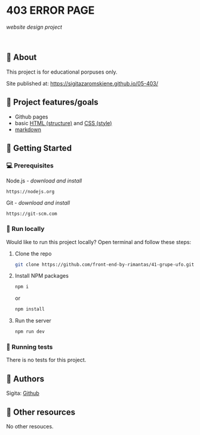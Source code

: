 # 403 ERROR PAGE

_website design project_

<br>

## 🌟 About

This project is for educational porpuses only. 

Site published at: https://sigitazaromskiene.github.io/05-403/


## 🎯 Project features/goals

-   Github pages
-   basic [HTML (structure)](https://www.w3schools.com/TAGS/default.asp) and [CSS (style)](https://www.w3schools.com/html/html_css.asp)
-   [markdown](https://docs.github.com/en/get-started/writing-on-github/getting-started-with-writing-and-formatting-on-github/basic-writing-and-formatting-syntax)

## 🧰 Getting Started

### 💻 Prerequisites

Node.js - _download and install_

```
https://nodejs.org
```

Git - _download and install_

```
https://git-scm.com
```

### 🏃 Run locally

Would like to run this project locally? Open terminal and follow these steps:

1. Clone the repo
    ```sh
    git clone https://github.com/front-end-by-rimantas/41-grupe-ufo.git
    ```
2. Install NPM packages
    ```sh
    npm i
    ```
    or
    ```sh
    npm install
    ```
3. Run the server
    ```sh
    npm run dev
    ```

### 🧪 Running tests

There is no tests for this project.

## 🎅 Authors

Sigita: [Github](https://github.com/SigitaZaromskiene)

## 🔗 Other resources

No other resouces.
